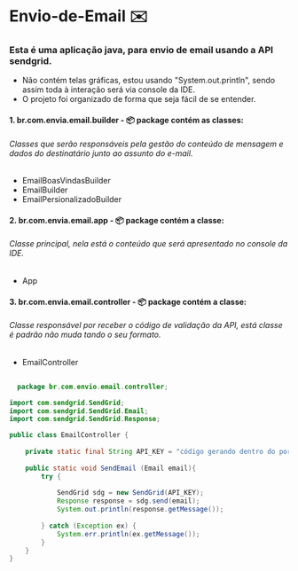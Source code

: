 # Envio-de-Email :envelope: 
### Esta é uma aplicação java, para envio de email usando a API sendgrid.
* Não contém telas gráficas, estou usando "System.out.println", sendo assim toda à interação será via console da IDE.
* O projeto foi organizado de forma que seja fácil de se entender. 

#### 1. br.com.envia.email.builder - :package: package contém as classes:
###### Classes que serão  responsáveis pela gestão do conteúdo de mensagem e dados do destinatário junto ao assunto do e-mail.
* EmailBoasVindasBuilder
* EmailBuilder 
* EmailPersionalizadoBuilder

#### 2. br.com.envia.email.app - :package: package contém a classe: 
###### Classe principal, nela está o conteúdo que será apresentado no console da IDE. 
* App

#### 3. br.com.envia.email.controller - :package: package contém a classe: 
###### Classe responsável por receber o código de validação da API, está classe é padrão não muda tando o seu formato.
* EmailController

```java
  
  package br.com.envio.email.controller;

import com.sendgrid.SendGrid;
import com.sendgrid.SendGrid.Email;
import com.sendgrid.SendGrid.Response;

public class EmailController {
		
	private static final String API_KEY = "código gerando dentro do portal do SENDGRID";
	
	public static void SendEmail (Email email){
		try {
			
			SendGrid sdg = new SendGrid(API_KEY);
			Response response = sdg.send(email);
			System.out.println(response.getMessage());
			
		} catch (Exception ex) {
			System.err.println(ex.getMessage());
		}
	}
}


```
